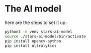 # The AI model
here are the steps to set it up:
```bash
python3 -m venv stars-ai-model
source ./stars-ai-model/bin/activate
pip install opencv-python
pip install ultralytics
```

